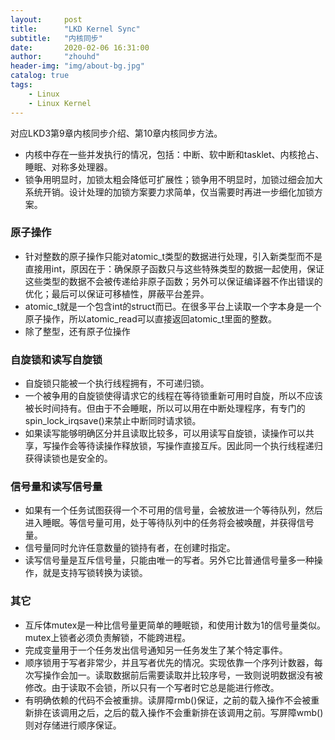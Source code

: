 ```yaml
---
layout:     post
title:      "LKD Kernel Sync"
subtitle:   "内核同步"
date:       2020-02-06 16:31:00
author:     "zhouhd"
header-img: "img/about-bg.jpg"
catalog: true
tags:
    - Linux
    - Linux Kernel
---
```


对应LKD3第9章内核同步介绍、第10章内核同步方法。

- 内核中存在一些并发执行的情况，包括：中断、软中断和tasklet、内核抢占、睡眠、对称多处理器。
- 锁争用明显时，加锁太粗会降低可扩展性；锁争用不明显时，加锁过细会加大系统开销。设计处理的加锁方案要力求简单，仅当需要时再进一步细化加锁方案。

### 原子操作
- 针对整数的原子操作只能对atomic_t类型的数据进行处理，引入新类型而不是直接用int，原因在于：确保原子函数只与这些特殊类型的数据一起使用，保证这些类型的数据不会被传递给非原子函数；另外可以保证编译器不作出错误的优化；最后可以保证可移植性，屏蔽平台差异。
- atomic_t就是一个包含int的struct而已。在很多平台上读取一个字本身是一个原子操作，所以atomic_read可以直接返回atomic_t里面的整数。
- 除了整型，还有原子位操作
  
### 自旋锁和读写自旋锁
- 自旋锁只能被一个执行线程拥有，不可递归锁。
- 一个被争用的自旋锁使得请求它的线程在等待锁重新可用时自旋，所以不应该被长时间持有。但由于不会睡眠，所以可以用在中断处理程序，有专门的spin_lock_irqsave()来禁止中断同时请求锁。
- 如果读写能够明确区分并且读取比较多，可以用读写自旋锁，读操作可以共享，写操作会等待读操作释放锁，写操作直接互斥。因此同一个执行线程递归获得读锁也是安全的。

### 信号量和读写信号量
- 如果有一个任务试图获得一个不可用的信号量，会被放进一个等待队列，然后进入睡眠。等信号量可用，处于等待队列中的任务将会被唤醒，并获得信号量。
- 信号量同时允许任意数量的锁持有者，在创建时指定。
- 读写信号量是互斥信号量，只能由唯一的写者。另外它比普通信号量多一种操作，就是支持写锁转换为读锁。

### 其它
- 互斥体mutex是一种比信号量更简单的睡眠锁，和使用计数为1的信号量类似。mutex上锁者必须负责解锁，不能跨进程。
- 完成变量用于一个任务发出信号通知另一任务发生了某个特定事件。
- 顺序锁用于写者非常少，并且写者优先的情况。实现依靠一个序列计数器，每次写操作会加一。读取数据前后需要读取并比较序号，一致则说明数据没有被修改。由于读取不会锁，所以只有一个写者时它总是能进行修改。
- 有明确依赖的代码不会被重排。读屏障rmb()保证，之前的载入操作不会被重新排在该调用之后，之后的载入操作不会重新排在该调用之前。写屏障wmb()则对存储进行顺序保证。